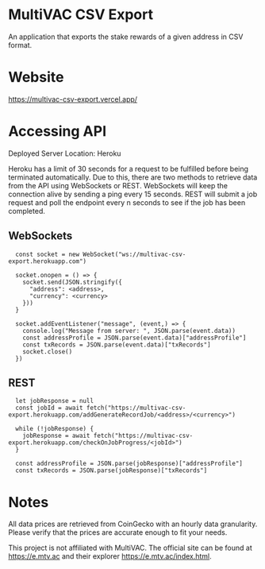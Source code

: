 # MultiVAC CSV Export

An application that exports the stake rewards of a given address in CSV format.

# Website
https://multivac-csv-export.vercel.app/

#  Accessing API

Deployed Server Location: Heroku

Heroku has a limit of 30 seconds for a request to be fulfilled before being terminated automatically. Due to this, there are two methods to retrieve data from the API using WebSockets or REST. WebSockets will keep the connection alive by sending a ping every 15 seconds. REST will submit a job request and poll the endpoint every n seconds to see if the job has been completed.

## WebSockets

```
  const socket = new WebSocket("ws://multivac-csv-export.herokuapp.com")
  
  socket.onopen = () => {
    socket.send(JSON.stringify({
      "address": <address>,
      "currency": <currency>
    }))
  }
  
  socket.addEventListener("message", (event,) => {
    console.log("Message from server: ", JSON.parse(event.data))
    const addressProfile = JSON.parse(event.data)["addressProfile"]
    const txRecords = JSON.parse(event.data)["txRecords"]
    socket.close()
  })
```
## REST

```
  let jobResponse = null
  const jobId = await fetch("https://multivac-csv-export.herokuapp.com/addGenerateRecordJob/<address>/<currency>")
	
  while (!jobResponse) {
    jobResponse = await fetch("https://multivac-csv-export.herokuapp.com/checkOnJobProgress/<jobId>")
  }
    
  const addressProfile = JSON.parse(jobResponse)["addressProfile"]
  const txRecords = JSON.parse(jobResponse)["txRecords"]
```

# Notes

All data prices are retrieved from CoinGecko with an hourly data granularity. Please verify that the prices are accurate enough to fit your needs. 

This project is not affiliated with MultiVAC. The official site can be found at https://e.mtv.ac and their explorer https://e.mtv.ac/index.html.
